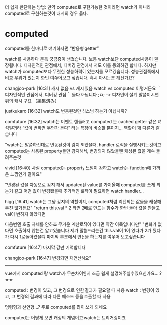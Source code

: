더 쉽게 판단하는 방법: 만약 computed로 구현가능한 것이라면 watch가 아니라 computed로 구현하는것이 대게의 경우 옳다.


# computed

computed를 한마디로 얘기하자면 “반응형 getter”



watch를 사용하다 문득 궁금증이 생겼습니다.
보통 watch보단 computed사용이 권장됩니다.
디자인적인 관점에서, 디버깅 관점에서 저도 이를 동의하긴 합니다.
하지만 watch가 computed보다 뚜렷한 성능하락이 있는지를 모르겠습니다.
성능관점쪽에서 비교 우위가 있는지 한번 여쭈어보고 싶습니다.
혹시 아시는분 계신가요?

changjoo-park [16:31]
캐시 없음 vs 캐시 있음
watch vs computed
이렇거든요
｀디자인적인 관점에서, 디버깅 관점｀ 둘다 아닙니다 ;ㅁ; -> 디자인이 설계 말씀이시면 위의 캐시 구요 （編集済み） 

justkukaro [16:32]
watch도 변동된것만 리스닝 하는거 아닙니까?

comfuture [16:32]
watch는 이벤트 핸들러고 computed 는 cached getter 같은 녀석일꺼라
“값이 변하면 무언가 돈다” 라는 특징이 비슷할 뿐이지… 역할이 꽤 다른거 같습니다

"watch는 말씀하신대로 변동된것이 감지 되었을때, handler 로직을 실행시키는것이고
computed는 사용된 property들만 감지해서, 변경되지 않았을땐 캐싱된 값을 계속 돌려주는것

vivid [16:40]
사실 computed는 property 느낌이 강하고 watch는 function에 가까운 느낌인거 같아요"



"변경된 값을 자동으로 감지 해서 updated된 value를 가져올때 computed를 쓰게 되는거 같고
어떤 값이 변경됐을때 추가적인 로직이 필요하면 watch handler...

higg [16:41]
watch는 그냥 감지의 역할이지, computed처럼 리턴되는 값들을 캐싱해주진 않거든요"
"return this.val * 2 라면
2배로 만드는 함수가 한번 돌아 값을 만들고 val이 변하지 않았다면

다음번엔 호출 자체를 안하죠
무거운 계산로직이 있다면 약간 이득입니다만"
"변화가 없다면 호출하지 않는건 알고있습니다 제가 말씀드리는건
this.val이 1이 였다가 2가 됬다가 다시 1로돌아왔을떄
마지막 부분에서 연산을 하는지를 여쭈어 보고싶습니다

comfuture [16:47]
마지막 값만 기억합니다

changjoo-park [16:47]
변경되면 재연산해요"

----

vue에서 computed 랑 watch가 무슨차이인지 조금 쉽게 설명해주실수있으신가요....?ㅠㅠ


computed  : 변경이 있고, 그 변경으로 인한 결과가 필요할 때 사용
watch : 변경이 있고, 그 변경의 결과에 따라 다른 메소드 등을 호출할 때 사용

명령형과 선언형...? 주로 computed를 많이 쓰게 되네요

computed는 어떻게 보면 캐싱의 개념이고 watch는 트리거링이죠


[watch와 computed 의 차이와 사용법]: https://medium.com/@jeongwooahn/vue-js-watch%EC%99%80-computed-%EC%9D%98-%EC%B0%A8%EC%9D%B4%EC%99%80-%EC%82%AC%EC%9A%A9%EB%B2%95-e2edce37ec34#:~:text=watch%20%EB%8A%94%20Vue%20%EC%9D%B8%EC%8A%A4%ED%84%B4%EC%8A%A4%EC%9D%98,%EA%B0%80%20%EC%8B%A4%ED%96%89%EB%90%98%EB%8A%94%20%EA%B8%B0%EB%8A%A5%EC%9D%B4%EB%8B%A4.&text=%EC%9D%B4%20%EC%9D%B5%EB%AA%85%ED%95%A8%EC%88%98%EA%B0%80%20%EC%BD%9C%EB%B0%B1,%EB%A1%9C%20%EC%A0%84%EB%8B%AC%ED%95%98%EC%97%AC%20%EC%8B%A4%ED%96%89%ED%95%9C%EB%8B%A4.